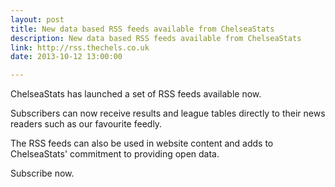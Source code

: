 ```yaml
---
layout: post
title: New data based RSS feeds available from ChelseaStats
description: New data based RSS feeds available from ChelseaStats
link: http://rss.thechels.co.uk
date: 2013-10-12 13:00:00

---
```


ChelseaStats has launched a set of RSS feeds available now.

Subscribers can now receive results and league tables directly to their news readers such as our favourite feedly.

The RSS feeds can also be used in website content and adds to ChelseaStats' commitment to providing open data.

Subscribe now.
